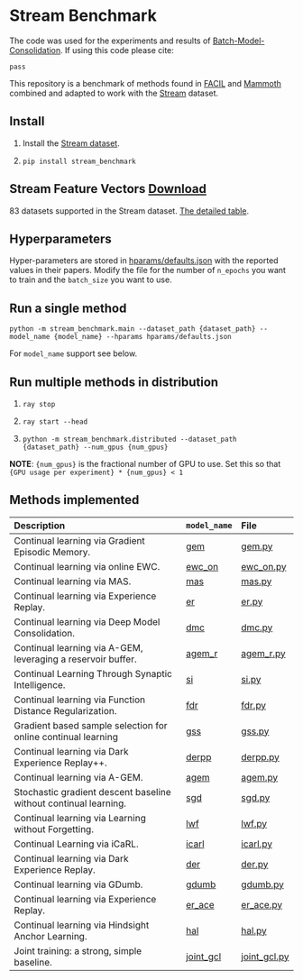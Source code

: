 # Stream Benchmark

The code was used for the experiments and results of [Batch-Model-Consolidation](arxivlink). If using this code please cite:

```
pass
```
This repository is a benchmark of methods found in [FACIL](https://github.com/mmasana/FACIL) and [Mammoth](https://github.com/aimagelab/mammoth) combined and adapted to work with the [Stream](https://github.com/fostiropoulos/stream) dataset.



## Install

1. Install the [Stream dataset](https://github.com/fostiropoulos/stream).

2. `pip install stream_benchmark`


## Stream Feature Vectors [Download](https://deep.usc.edu/datasets/stream_feats.tar)

83 datasets supported in the Stream dataset. [The detailed table](https://github.com/fostiropoulos/stream/blob/cvpr_release/assets/DATASET_TABLE.md).

## Hyperparameters

Hyper-parameters are stored in [hparams/defaults.json](hparams/defaults.json) 
with the reported values in their papers. 
Modify the file for the number of `n_epochs` you want to train and the `batch_size` you want to use.

## Run a single method

`python -m stream_benchmark.main --dataset_path {dataset_path} --model_name {model_name} --hparams hparams/defaults.json`

For `model_name` support see below.

## Run multiple methods in distribution

1. `ray stop`

2. `ray start --head`


3. `python -m stream_benchmark.distributed --dataset_path  {dataset_path} --num_gpus {num_gpus}`

**NOTE**:
`{num_gpus}` is the fractional number of GPU to use.
Set this so that `{GPU usage per experiment} * {num_gpus} < 1`




## Methods implemented
| Description                                                      | `model_name`                                                                                              | File                                                 |
|:-----------------------------------------------------------------|:--------------------------------------------------------------------------------------------------------|:-----------------------------------------------------|
| Continual learning via Gradient Episodic Memory.                 | [gem](https://arxiv.org/abs/1706.08840)                                                                 | [gem.py](stream_benchmark/models/gem.py)             |
| Continual learning via online EWC.                               | [ewc_on](https://arxiv.org/pdf/1805.06370.pdf)                                                          | [ewc_on.py](stream_benchmark/models/ewc_on.py)       |
| Continual learning via MAS.                                      | [mas](https://arxiv.org/abs/1711.09601)                                                                 | [mas.py](stream_benchmark/models/mas.py)             |
| Continual learning via Experience Replay.                        | [er](https://arxiv.org/abs/1811.11682)                                                                  | [er.py](stream_benchmark/models/er.py)               |
| Continual learning via Deep Model Consolidation.                 | [dmc](https://arxiv.org/abs/1903.07864)                                                                 | [dmc.py](stream_benchmark/models/dmc.py)             |
| Continual learning via A-GEM, leveraging a reservoir buffer.     | [agem_r](https://proceedings.neurips.cc/paper/2020/hash/b704ea2c39778f07c617f6b7ce480e9e-Abstract.html) | [agem_r.py](stream_benchmark/models/agem_r.py)       |
| Continual Learning Through Synaptic Intelligence.                | [si](https://arxiv.org/abs/1703.04200)                                                                  | [si.py](stream_benchmark/models/si.py)               |
| Continual learning via Function Distance Regularization.         | [fdr](https://arxiv.org/abs/1805.08289)                                                                 | [fdr.py](stream_benchmark/models/fdr.py)             |
| Gradient based sample selection for online continual learning    | [gss](https://arxiv.org/abs/1903.08671)                                                                 | [gss.py](stream_benchmark/models/gss.py)             |
| Continual learning via Dark Experience Replay++.                 | [derpp](https://proceedings.neurips.cc/paper/2020/hash/b704ea2c39778f07c617f6b7ce480e9e-Abstract.html)  | [derpp.py](stream_benchmark/models/derpp.py)         |
| Continual learning via A-GEM.                                    | [agem](https://arxiv.org/abs/1812.00420)                                                                | [agem.py](stream_benchmark/models/agem.py)           |
| Stochastic gradient descent baseline without continual learning. | [sgd](http://proceedings.mlr.press/v28/sutskever13.html)                                                | [sgd.py](stream_benchmark/models/sgd.py)             |
| Continual learning via Learning without Forgetting.              | [lwf](https://arxiv.org/abs/1606.09282)                                                                 | [lwf.py](stream_benchmark/models/lwf.py)             |
| Continual Learning via iCaRL.                                    | [icarl](https://arxiv.org/abs/1611.07725)                                                               | [icarl.py](stream_benchmark/models/icarl.py)         |
| Continual learning via Dark Experience Replay.                   | [der](https://proceedings.neurips.cc/paper/2020/hash/b704ea2c39778f07c617f6b7ce480e9e-Abstract.html)    | [der.py](stream_benchmark/models/der.py)             |
| Continual learning via GDumb.                                    | [gdumb](https://www.ecva.net/papers/eccv_2020/papers_ECCV/papers/123470511.pdf)                         | [gdumb.py](stream_benchmark/models/gdumb.py)         |
| Continual learning via Experience Replay.                        | [er_ace](https://arxiv.org/abs/1811.11682)                                                              | [er_ace.py](stream_benchmark/models/er_ace.py)       |
| Continual learning via Hindsight Anchor Learning.                | [hal](https://openreview.net/attachment?id=Hke12T4KPS&name=original_pdf)                                | [hal.py](stream_benchmark/models/hal.py)             |
| Joint training: a strong, simple baseline.                       | [joint_gcl]()                                                                                           | [joint_gcl.py](stream_benchmark/models/joint_gcl.py) |

